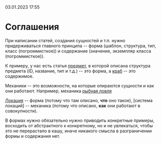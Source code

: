 ﻿03.01.2023 17:55
# Соглашения
При написании статей, создания сущностей и т.п. нужно придерживаться главного принципа -- форма (шаблон, структура, тип, класс (погроммисткое)) и содержание (значение, экземпляр класса (погроммисткое)).

К примеру, у нас есть статья [предмет](todo), в которой описана структура предмета (ID, название, тип и т.д.) -- это форма, а [краб](todo) -- это содержимое.

Механики -- это возможности, на которые опираются сущности и как они работают.
Например, механика [рыбная ловля](todo)

[Локация](todo) -- форма (потому что там описано, **что** оно такое), [система локаций] -- механика (потому что описано, **как** они работают в совокупности).

В формах нужно обязательно нужно приводить конкретные примеры, восходить от абстрактного к конкретному, но и не увлекаться, чтобы это не перерастало в кашу, иначе никакого смысла в разграничении формы и содержания нет.